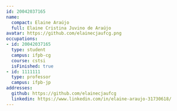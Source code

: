 ```yaml
---
id: 20042037165
name:
  compact: Elaine Araújo
  full: Elaine Cristina Juvino de Araújo
avatar: https://github.com/elainecjaufcg.png
occupations:
- id: 20042037165
  type: student
  campus: ifpb-cg
  course: cstsi
  isFinished: true
- id: 1111111
  type: professor
  campus: ifpb-jp
addresses:
  github: https://github.com/elainecjaufcg
  linkedin: https://www.linkedin.com/in/elaine-araujo-31730618/
---
```

